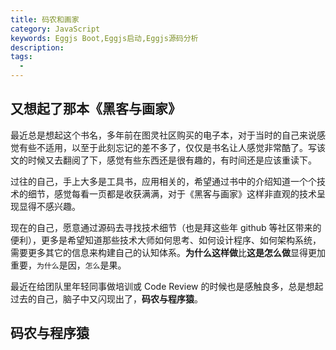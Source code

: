 ```yaml
---
title: 码农和画家
category: JavaScript
keywords: Eggjs Boot,Eggjs启动,Eggjs源码分析
description:
tags:
  -
---
```


## 又想起了那本《黑客与画家》

最近总是想起这个书名，多年前在图灵社区购买的电子本，对于当时的自己来说感觉有些不适用，以至于此刻忘记的差不多了，仅仅是书名让人感觉非常酷了。写该文的时候又去翻阅了下，感觉有些东西还是很有趣的，有时间还是应该重读下。

过往的自己，手上大多是工具书，应用相关的，希望通过书中的介绍知道一个个技术的细节，感觉每看一页都是收获满满，对于《黑客与画家》这样非直观的技术呈现显得不感兴趣。

现在的自己，愿意通过源码去寻找技术细节（也是拜这些年 github 等社区带来的便利），更多是希望知道那些技术大师如何思考、如何设计程序、如何架构系统，需要更多其它的信息来构建自己的认知体系。**为什么这样做**比**这是怎么做**显得更加重要，`为什么`是因，`怎么`是果。

最近在给团队里年轻同事做培训或 Code Review 的时候也是感触良多，总是想起过去的自己，脑子中又闪现出了，**码农与程序猿**。

## 码农与程序猿
